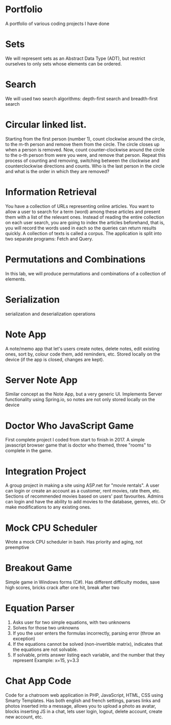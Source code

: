 # Portfolio
A portfolio of various coding projects I have done

Sets
=================================
We will represent sets as an Abstract Data Type (ADT), but restrict ourselves to only sets whose elements
can be ordered.

Search 
=================================
We will used two search algorithms: depth-first search and breadth-first search

Circular linked list. 
=================================

Starting from the first person (number 1), count clockwise around the circle, to the m-th person and remove them from the circle. The circle closes up when a person is removed. Now,
count counter-clockwise around the circle to the o-th person from were you were, and remove
that person.
Repeat this process of counting and removing, switching between the clockwise and counterclockwise directions and counts. Who is the last person in the circle and what is the order in
which they are removed?


Information Retrieval
=================================
You have a collection of URLs representing online articles. You want to allow a user to search
for a term (word) among these articles and present them with a list of the relevant ones. Instead of reading the entire collection on each user search, you are going to index the articles
beforehand, that is, you will record the words used in each so the queries can return results
quickly. A collection of texts is called a corpus.
The application is split into two separate programs: Fetch and Query.


Permutations and Combinations
=================================
In this lab, we will produce permutations and combinations of a collection of elements.

Serialization
=================================
serialization and deserialization operations

Note App
=================================
A note/memo app that let's users create notes, delete notes, edit existing ones, sort by, colour code them, add reminders, etc. Stored locally on the device (if the app is closed, changes are kept).

Server Note App
=================================
Similar concept as the Note App, but a very generic UI. Implements Server functionality using Spring.io, so notes are not only stored locally on the device

Doctor Who JavaScript Game
=================================
First complete project I coded from start to finish in 2017. A simple javascript browser game that is doctor who themed, three "rooms" to complete in the game.

Integration Project
=================================
A group project in making a site using ASP.net for "movie rentals". A user can login or create an account as a customer, rent movies, rate them, etc. Sections of recommended movies based on users' past favourites.
Admins can login and have the ability to add movies to the database, genres, etc. Or make modifications to any existing ones.

Mock CPU Scheduler
=================================
Wrote a mock CPU scheduler in bash. Has priority and aging, not preemptive

Breakout Game
=================================
Simple game in Windows forms (C#). Has different difficulty modes, save high scores, bricks crack after one hit, break after two

Equation Parser
=================================
1. Asks user for two simple equations, with two unknowns
2. Solves for those two unknowns
3. If you the user enters the formulas incorrectly, parsing error (throw an
exception)
4. If the equations cannot be solved (non-invertible matrix), indicates that the equations
are not solvable.
5. If solvable, prints answer listing each variable, and the number that they represent
Example: x=15, y=3.3


Chat App Code
=================================
Code for a chatroom web application in PHP, JavaScript, HTML, CSS using Smarty Templates. Has both english and french settings, parses links and photos inserted into a message, allows you to upload a photo as avatar, blocks inserting JS in a chat, lets user login, logout, delete account, create new account, etc. 
